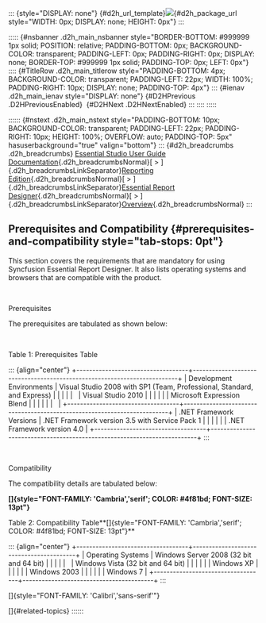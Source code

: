 ::: {style="DISPLAY: none"}
[](ms-xhelp:///?Id=d2h_url_template){#d2h_url_template}![](!package_url!){#d2h_package_url style="WIDTH: 0px; DISPLAY: none; HEIGHT: 0px"}
:::

::::: {#nsbanner .d2h_main_nsbanner style="BORDER-BOTTOM: #999999 1px solid; POSITION: relative; PADDING-BOTTOM: 0px; BACKGROUND-COLOR: transparent; PADDING-LEFT: 0px; PADDING-RIGHT: 0px; DISPLAY: none; BORDER-TOP: #999999 1px solid; PADDING-TOP: 0px; LEFT: 0px"}
:::: {#TitleRow .d2h_main_titlerow style="PADDING-BOTTOM: 4px; BACKGROUND-COLOR: transparent; PADDING-LEFT: 22px; WIDTH: 100%; PADDING-RIGHT: 10px; DISPLAY: none; PADDING-TOP: 4px"}
::: {#ienav .d2h_main_ienav style="DISPLAY: none"}
[](ms-xhelp:///?Id=99e5545d-5002-4db8-ad0e-97973b3fdb37){#D2HPrevious .D2HPreviousEnabled}  [](ms-xhelp:///?Id=64e10e7b-d6c0-4510-9ac4-6821ee8425b5){#D2HNext .D2HNextEnabled}
:::
::::
:::::

:::::: {#nstext .d2h_main_nstext style="PADDING-BOTTOM: 10px; BACKGROUND-COLOR: transparent; PADDING-LEFT: 22px; PADDING-RIGHT: 10px; HEIGHT: 100%; OVERFLOW: auto; PADDING-TOP: 5px" hasuserbackground="true" valign="bottom"}
::: {#d2h_breadcrumbs .d2h_breadcrumbs}
[Essential Studio User Guide Documentation](ms-xhelp:///?Id=12457748-09e3-4d74-a240-8e049cedf030){.d2h_breadcrumbsNormal}[ \> ]{.d2h_breadcrumbsLinkSeparator}[Reporting Edition](ms-xhelp:///?Id=027aa5b6-6676-4f93-ad23-c20e8c45792e){.d2h_breadcrumbsNormal}[ \> ]{.d2h_breadcrumbsLinkSeparator}[Essential Report Designer](ms-xhelp:///?Id=13523a4c-1234-40c4-88a7-c4bb8909d778){.d2h_breadcrumbsNormal}[ \> ]{.d2h_breadcrumbsLinkSeparator}[Overview](ms-xhelp:///?Id=78341c14-6b71-4839-80f6-42d25cba537d){.d2h_breadcrumbsNormal}
:::

## Prerequisites and Compatibility {#prerequisites-and-compatibility style="tab-stops: 0pt"}

This section covers the requirements that are mandatory for using Syncfusion Essential Report Designer. It also lists operating systems and browsers that are compatible with the product.

 

Prerequisites

The prerequisites are tabulated as shown below:

 

Table 1: Prerequisites Table

::: {align="center"}
+-----------------------------------+-------------------------------------------------------------------------+
| Development Environments          | Visual Studio 2008 with SP1 (Team, Professional, Standard, and Express) |
|                                   |                                                                         |
|                                   | Visual Studio 2010                                                      |
|                                   |                                                                         |
|                                   | Microsoft Expression Blend                                              |
|                                   |                                                                         |
|                                   |                                                                         |
+-----------------------------------+-------------------------------------------------------------------------+
| .NET Framework Versions           | .NET Framework version 3.5 with Service Pack 1                          |
|                                   |                                                                         |
|                                   | .NET Framework version 4.0                                              |
+-----------------------------------+-------------------------------------------------------------------------+
:::

 

Compatibility

The compatibility details are tabulated below:

**[]{style="FONT-FAMILY: 'Cambria','serif'; COLOR: #4f81bd; FONT-SIZE: 13pt"}** 

Table 2: Compatibility Table**[]{style="FONT-FAMILY: 'Cambria','serif'; COLOR: #4f81bd; FONT-SIZE: 13pt"}**

::: {align="center"}
+-----------------------------------+-----------------------------------------+
| Operating Systems                 | Windows Server 2008 (32 bit and 64 bit) |
|                                   |                                         |
|                                   | Windows Vista (32 bit and 64 bit)       |
|                                   |                                         |
|                                   | Windows XP                              |
|                                   |                                         |
|                                   | Windows 2003                            |
|                                   |                                         |
|                                   | Windows 7                               |
+-----------------------------------+-----------------------------------------+
:::

[]{style="FONT-FAMILY: 'Calibri','sans-serif'"} 

[]{#related-topics}
::::::
